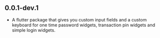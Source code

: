 ## 0.0.1-dev.1

- A flutter package that gives you custom input fields and a custom keyboard for one time password widgets, transaction pin widgets and simple login widgets.
